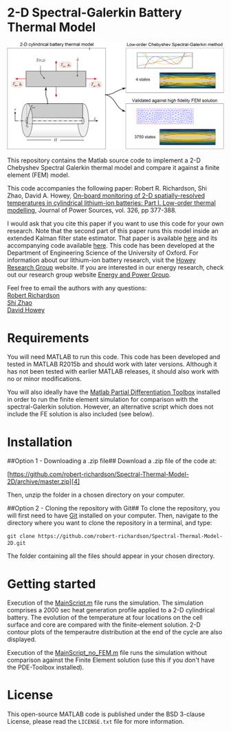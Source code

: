 2-D Spectral-Galerkin Battery Thermal Model
===========================================

<img src="GraphicalAbstract.png" width="775">

This repository contains the Matlab source code to implement a 2-D Chebyshev Spectral Galerkin thermal model and
compare it against a finite element (FEM) model.

This code accompanies the following paper:
Robert R. Richardson, Shi Zhao, David A. Howey, [On-board monitoring of 2-D spatially-resolved temperatures in cylindrical lithium-ion batteries: Part I. Low-order thermal modelling][7], Journal of Power Sources, vol. 326, pp 377-388.

I would ask that you cite this paper if you want to use this code for 
your own research.
Note that the second part of this paper runs this model inside an extended Kalman filter state estimator. That paper is available [here][8] and its accompanying code available [here][9].
This code has been developed at the Department of Engineering Science of 
the University of Oxford. 
For information about our lithium-ion battery research, 
visit the [Howey Research Group][2] website.
If you are interested in our energy research, 
check out our research group website [Energy and Power Group][3].

Feel free to email the authors with any questions:  
[Robert Richardson](mailto:robert.richardson@eng.ox.ac.uk)  
[Shi Zhao](mailto:shi.zhao@eng.ox.ac.uk)  
[David Howey](mailto:david.howey@eng.ox.ac.uk) 


Requirements
============
You will need MATLAB to run this code. This code has been developed and 
tested in MATLAB R2015b and should work with later versions. 
Although it has not been tested with earlier MATLAB releases, it should 
also work with no or minor modifications.

You will also ideally have the [Matlab Partial Differentiation Toolbox][6] installed in order to run the finite element simulation
for comparison with the spectral-Galerkin solution.
However, an alternative script which does not include the FE solution is also included (see below).

 
Installation
============

##Option 1 - Downloading a .zip file##
Download a .zip file of the code at:

[https://github.com/robert-richardson/Spectral-Thermal-Model-2D/archive/master.zip][4]

Then, unzip the folder in a chosen directory on your computer.

##Option 2 - Cloning the repository with Git##
To clone the repository, you will first need to have [Git][5] installed on 
your computer. Then, navigate to the directory where you want to clone the 
repository in a terminal, and type:
```
git clone https://github.com/robert-richardson/Spectral-Thermal-Model-2D.git
```
The folder containing all the files should appear in your chosen directory.


Getting started
===============

Execution of the [MainScript.m](MainScript.m) file runs the simulation.
The simulation comprises a 2000 sec heat generation profile applied to a 2-D cylindrical battery.
The evolution of the temperature at four locations on the cell surface and core are compared with
the finite-element solution.
2-D contour plots of the temperautre distribution at the end of the cycle are also displayed.

Execution of the [MainScript_no_FEM.m](MainScript_no_FEM.m) file runs the simulation without 
comparison against the Finite Element solution (use this if you don't have the PDE-Toolbox installed).


License
=======

This open-source MATLAB code is published under the BSD 3-clause License,
please read the `LICENSE.txt` file for more information.



[1]: http://arxiv.org
[2]: http://users.ox.ac.uk/~engs1053/
[3]: http://epg.eng.ox.ac.uk/
[4]: https://github.com/robert-richardson/Spectral-Thermal-Model-2D/archive/master.zip
[5]: https://git-scm.com/
[6]: http://uk.mathworks.com/products/pde/
[7]: http://www.sciencedirect.com/science/article/pii/S0378775316308151
[8]: http://www.sciencedirect.com/science/article/pii/S0378775316308163
[9]: https://github.com/robert-richardson/EKF-Impedance-2D-Temperature




